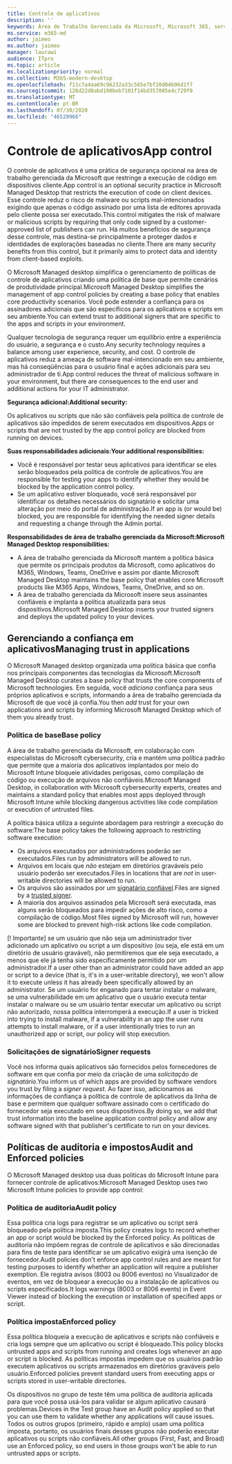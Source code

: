 ```yaml
---
title: Controle de aplicativos
description: ''
keywords: Área de Trabalho Gerenciada da Microsoft, Microsoft 365, serviço, documentação
ms.service: m365-md
author: jaimeo
ms.author: jaimeo
manager: laurawi
audience: ITpro
ms.topic: article
ms.localizationpriority: normal
ms.collection: M365-modern-desktop
ms.openlocfilehash: f11c7a4aa69c96232a33c565e7bf20d04b96d1f7
ms.sourcegitcommit: 126d22d8abd190beb7101f14bd357005e4c729f0
ms.translationtype: MT
ms.contentlocale: pt-BR
ms.lasthandoff: 07/30/2020
ms.locfileid: "46529966"
---
```

# <a name="app-control"></a><span data-ttu-id="31691-103">Controle de aplicativos</span><span class="sxs-lookup"><span data-stu-id="31691-103">App control</span></span>

<span data-ttu-id="31691-104">O controle de aplicativos é uma prática de segurança opcional na área de trabalho gerenciada da Microsoft que restringe a execução de código em dispositivos cliente.</span><span class="sxs-lookup"><span data-stu-id="31691-104">App control is an optional security practice in Microsoft Managed Desktop that restricts the execution of code on client devices.</span></span> <span data-ttu-id="31691-105">Esse controle reduz o risco de malware ou scripts mal-intencionados exigindo que apenas o código assinado por uma lista de editores aprovada pelo cliente possa ser executado.</span><span class="sxs-lookup"><span data-stu-id="31691-105">This control mitigates the risk of malware or malicious scripts by requiring that only code signed by a customer-approved list of publishers can run.</span></span> <span data-ttu-id="31691-106">Há muitos benefícios de segurança desse controle, mas destina-se principalmente a proteger dados e identidades de explorações baseadas no cliente.</span><span class="sxs-lookup"><span data-stu-id="31691-106">There are many security benefits from this control, but it primarily aims to protect data and identity from client-based exploits.</span></span>

<span data-ttu-id="31691-107">O Microsoft Managed desktop simplifica o gerenciamento de políticas de controle de aplicativos criando uma política de base que permite cenários de produtividade principal.</span><span class="sxs-lookup"><span data-stu-id="31691-107">Microsoft Managed Desktop simplifies the management of app control policies by creating a base policy that enables core productivity scenarios.</span></span> <span data-ttu-id="31691-108">Você pode estender a confiança para os assinadores adicionais que são específicos para os aplicativos e scripts em seu ambiente.</span><span class="sxs-lookup"><span data-stu-id="31691-108">You can extend trust to additional signers that are specific to the apps and scripts in your environment.</span></span> 


<span data-ttu-id="31691-109">Qualquer tecnologia de segurança requer um equilíbrio entre a experiência do usuário, a segurança e o custo.</span><span class="sxs-lookup"><span data-stu-id="31691-109">Any security technology requires a balance among user experience, security, and cost.</span></span> <span data-ttu-id="31691-110">O controle de aplicativos reduz a ameaça de software mal-intencionado em seu ambiente, mas há conseqüências para o usuário final e ações adicionais para seu administrador de ti.</span><span class="sxs-lookup"><span data-stu-id="31691-110">App control reduces the threat of malicious software in your environment, but there are consequences to the end user and additional actions for your IT administrator.</span></span>

<span data-ttu-id="31691-111">**Segurança adicional:**</span><span class="sxs-lookup"><span data-stu-id="31691-111">**Additional security:**</span></span>

<span data-ttu-id="31691-112">Os aplicativos ou scripts que não são confiáveis pela política de controle de aplicativos são impedidos de serem executados em dispositivos.</span><span class="sxs-lookup"><span data-stu-id="31691-112">Apps or scripts that are not trusted by the app control policy are blocked from running on devices.</span></span>

<span data-ttu-id="31691-113">**Suas responsabilidades adicionais:**</span><span class="sxs-lookup"><span data-stu-id="31691-113">**Your additional responsibilities:**</span></span>

- <span data-ttu-id="31691-114">Você é responsável por testar seus aplicativos para identificar se eles serão bloqueados pela política de controle de aplicativos.</span><span class="sxs-lookup"><span data-stu-id="31691-114">You are responsible for testing your apps to identify whether they would be blocked by the application control policy.</span></span>
- <span data-ttu-id="31691-115">Se um aplicativo estiver bloqueado, você será responsável por identificar os detalhes necessários do signatário e solicitar uma alteração por meio do portal de administração.</span><span class="sxs-lookup"><span data-stu-id="31691-115">If an app is (or would be) blocked, you are responsible for identifying the needed signer details and requesting a change through the Admin portal.</span></span>

<span data-ttu-id="31691-116">**Responsabilidades de área de trabalho gerenciada da Microsoft:**</span><span class="sxs-lookup"><span data-stu-id="31691-116">**Microsoft Managed Desktop responsibilities:**</span></span>

- <span data-ttu-id="31691-117">A área de trabalho gerenciada da Microsoft mantém a política básica que permite os principais produtos da Microsoft, como aplicativos do M365, Windows, Teams, OneDrive e assim por diante.</span><span class="sxs-lookup"><span data-stu-id="31691-117">Microsoft Managed Desktop maintains the base policy that enables core Microsoft products like M365 Apps, Windows, Teams, OneDrive, and so on.</span></span>
- <span data-ttu-id="31691-118">A área de trabalho gerenciada da Microsoft insere seus assinantes confiáveis e implanta a política atualizada para seus dispositivos.</span><span class="sxs-lookup"><span data-stu-id="31691-118">Microsoft Managed Desktop inserts your trusted signers and deploys the updated policy to your devices.</span></span>


## <a name="managing-trust-in-applications"></a><span data-ttu-id="31691-119">Gerenciando a confiança em aplicativos</span><span class="sxs-lookup"><span data-stu-id="31691-119">Managing trust in applications</span></span>

<span data-ttu-id="31691-120">O Microsoft Managed desktop organizada uma política básica que confia nos principais componentes das tecnologias da Microsoft.</span><span class="sxs-lookup"><span data-stu-id="31691-120">Microsoft Managed Desktop curates a base policy that trusts the core components of Microsoft technologies.</span></span> <span data-ttu-id="31691-121">Em seguida, você *adiciona* confiança para seus próprios aplicativos e scripts, informando a área de trabalho gerenciada da Microsoft de que você já confia.</span><span class="sxs-lookup"><span data-stu-id="31691-121">You then *add* trust for your own applications and scripts by informing Microsoft Managed Desktop which of them you already trust.</span></span>

### <a name="base-policy"></a><span data-ttu-id="31691-122">Política de base</span><span class="sxs-lookup"><span data-stu-id="31691-122">Base policy</span></span>

<span data-ttu-id="31691-123">A área de trabalho gerenciada da Microsoft, em colaboração com especialistas do Microsoft cybersecurity, cria e mantém uma política padrão que permite que a maioria dos aplicativos implantados por meio do Microsoft Intune bloqueie atividades perigosas, como compilação de código ou execução de arquivos não confiáveis.</span><span class="sxs-lookup"><span data-stu-id="31691-123">Microsoft Managed Desktop, in collaboration with Microsoft cybersecurity experts, creates and maintains a standard policy that enables most apps deployed through Microsoft Intune while blocking dangerous activities like code compilation or execution of untrusted files.</span></span>

<span data-ttu-id="31691-124">A política básica utiliza a seguinte abordagem para restringir a execução do software:</span><span class="sxs-lookup"><span data-stu-id="31691-124">The base policy takes the following approach to restricting software execution:</span></span>

- <span data-ttu-id="31691-125">Os arquivos executados por administradores poderão ser executados.</span><span class="sxs-lookup"><span data-stu-id="31691-125">Files run by administrators will be allowed to run.</span></span>
- <span data-ttu-id="31691-126">Arquivos em locais que *não* estejam em diretórios graváveis pelo usuário poderão ser executados.</span><span class="sxs-lookup"><span data-stu-id="31691-126">Files in locations that are *not* in user-writable directories will be allowed to run.</span></span>
- <span data-ttu-id="31691-127">Os arquivos são assinados por um [signatário confiável](#signer-requests).</span><span class="sxs-lookup"><span data-stu-id="31691-127">Files are signed by a [trusted signer](#signer-requests).</span></span>
- <span data-ttu-id="31691-128">A maioria dos arquivos assinados pela Microsoft será executada, mas alguns serão bloqueados para impedir ações de alto risco, como a compilação de código.</span><span class="sxs-lookup"><span data-stu-id="31691-128">Most files signed by Microsoft will run, however some are blocked to prevent high-risk actions like code compilation.</span></span>


<span data-ttu-id="31691-129">[! Importante] se um usuário que não seja um administrador tiver adicionado um aplicativo ou script a um dispositivo (ou seja, ele está em um diretório de usuário gravável), não permitiremos que ele seja executado, a menos que ele já tenha sido especificamente permitido por um administrador.</span><span class="sxs-lookup"><span data-stu-id="31691-129">If a user other than an administrator could have added an app or script to a device (that is, it's in a user-writable directory), we won't allow it to execute unless it has already been specifically allowed by an administrator.</span></span> <span data-ttu-id="31691-130">Se um usuário for enganado para tentar instalar o malware, se uma vulnerabilidade em um aplicativo que o usuário executa tentar instalar o malware ou se um usuário tentar executar um aplicativo ou script não autorizado, nossa política interromperá a execução.</span><span class="sxs-lookup"><span data-stu-id="31691-130">If a user is tricked into trying to install malware, if a vulnerability in an app the user runs attempts to install malware, or if a user intentionally tries to run an unauthorized app or script, our policy will stop execution.</span></span>

### <a name="signer-requests"></a><span data-ttu-id="31691-131">Solicitações de signatário</span><span class="sxs-lookup"><span data-stu-id="31691-131">Signer requests</span></span>

<span data-ttu-id="31691-132">Você nos informa quais aplicativos são fornecidos pelos fornecedores de software em que confia por meio da criação de uma *solicitação de signatário*.</span><span class="sxs-lookup"><span data-stu-id="31691-132">You inform us of which apps are provided by software vendors you trust by filing a *signer request*.</span></span> <span data-ttu-id="31691-133">Ao fazer isso, adicionamos as informações de confiança à política de controle de aplicativos da linha de base e permitem que qualquer software assinado com o certificado do fornecedor seja executado em seus dispositivos.</span><span class="sxs-lookup"><span data-stu-id="31691-133">By doing so, we add that trust information into the baseline application control policy and allow any software signed with that publisher's certificate to run on your devices.</span></span>

## <a name="audit-and-enforced-policies"></a><span data-ttu-id="31691-134">Políticas de auditoria e impostos</span><span class="sxs-lookup"><span data-stu-id="31691-134">Audit and Enforced policies</span></span>

<span data-ttu-id="31691-135">O Microsoft Managed desktop usa duas políticas do Microsoft Intune para fornecer controle de aplicativos:</span><span class="sxs-lookup"><span data-stu-id="31691-135">Microsoft Managed Desktop uses two Microsoft Intune policies to provide app control:</span></span>

### <a name="audit-policy"></a><span data-ttu-id="31691-136">Política de auditoria</span><span class="sxs-lookup"><span data-stu-id="31691-136">Audit policy</span></span>
<span data-ttu-id="31691-137">Essa política cria logs para registrar se um aplicativo ou script será bloqueado pela política imposta.</span><span class="sxs-lookup"><span data-stu-id="31691-137">This policy creates logs to record whether an app or script would be blocked by the Enforced policy.</span></span> <span data-ttu-id="31691-138">As políticas de auditoria não impõem regras de controle de aplicativos e são direcionadas para fins de teste para identificar se um aplicativo exigirá uma isenção de fornecedor.</span><span class="sxs-lookup"><span data-stu-id="31691-138">Audit policies don't enforce app control rules and are meant for testing purposes to identify whether an application will require a publisher exemption.</span></span> <span data-ttu-id="31691-139">Ele registra avisos (8003 ou 8006 eventos) no Visualizador de eventos, em vez de bloquear a execução ou a instalação de aplicativos ou scripts especificados.</span><span class="sxs-lookup"><span data-stu-id="31691-139">It logs warnings (8003 or 8006 events) in Event Viewer instead of blocking the execution or installation of specified apps or script.</span></span>

### <a name="enforced-policy"></a><span data-ttu-id="31691-140">Política imposta</span><span class="sxs-lookup"><span data-stu-id="31691-140">Enforced policy</span></span>
<span data-ttu-id="31691-141">Essa política bloqueia a execução de aplicativos e scripts não confiáveis e cria logs sempre que um aplicativo ou script é bloqueado.</span><span class="sxs-lookup"><span data-stu-id="31691-141">This policy blocks untrusted apps and scripts from running and creates logs whenever an app or script is blocked.</span></span> <span data-ttu-id="31691-142">As políticas impostas impedem que os usuários padrão executem aplicativos ou scripts armazenados em diretórios graváveis pelo usuário.</span><span class="sxs-lookup"><span data-stu-id="31691-142">Enforced policies prevent standard users from executing apps or scripts stored in user-writable directories.</span></span>

<span data-ttu-id="31691-143">Os dispositivos no grupo de teste têm uma política de auditoria aplicada para que você possa usá-los para validar se algum aplicativo causará problemas.</span><span class="sxs-lookup"><span data-stu-id="31691-143">Devices in the Test group have an Audit policy applied so that you can use them to validate whether any applications will cause issues.</span></span> <span data-ttu-id="31691-144">Todos os outros grupos (primeiro, rápido e amplo) usam uma política imposta, portanto, os usuários finais desses grupos não poderão executar aplicativos ou scripts não confiáveis.</span><span class="sxs-lookup"><span data-stu-id="31691-144">All other groups (First, Fast, and Broad) use an Enforced policy, so end users in those groups won't be able to run untrusted apps or scripts.</span></span>







